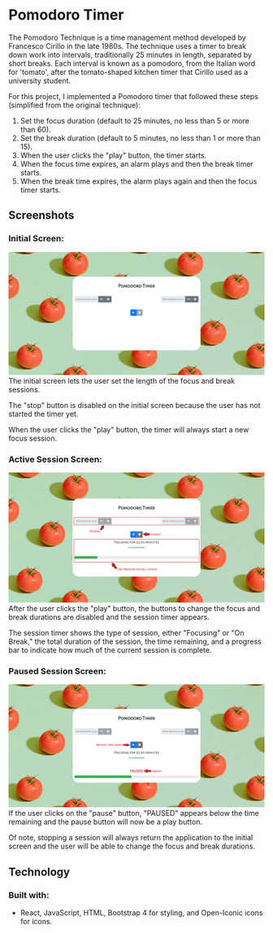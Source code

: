# Pomodoro Timer
The Pomodoro Technique is a time management method developed by Francesco Cirillo in the late 1980s.
The technique uses a timer to break down work into intervals, traditionally 25 minutes in length, separated by short breaks. 
Each interval is known as a pomodoro, from the Italian word for 'tomato', after the tomato-shaped kitchen timer that Cirillo used as a university student.

For this project, I implemented a Pomodoro timer that followed these steps (simplified from the original technique):

1. Set the focus duration (default to 25 minutes, no less than 5 or more than 60).
2. Set the break duration (default to 5 minutes, no less than 1 or more than 15).
3. When the user clicks the "play" button, the timer starts.
4. When the focus time expires, an alarm plays and then the break timer starts.
5. When the break time expires, the alarm plays again and then the focus timer starts.

## Screenshots
### Initial Screen:
![initial screen](/screenshots/starting-screen.png)
The initial screen lets the user set the length of the focus and break sessions.

The "stop" button is disabled on the initial screen because the user has not started the timer yet.

When the user clicks the "play" button, the timer will always start a new focus session.

### Active Session Screen:
![active session screen](/screenshots/labeled-active-session.jpg)
After the user clicks the "play" button, the buttons to change the focus and break durations are disabled and the session timer appears.

The session timer shows the type of session, either "Focusing" or "On Break," the total duration of the session, the time remaining, and a progress bar to indicate how much of the current session is complete.

### Paused Session Screen:
![paused session screen](/screenshots/labeled-paused-session.jpg)
If the user clicks on the "pause" button, "PAUSED" appears below the time remaining and the pause button will now be a play button.

Of note, stopping a session will always return the application to the initial screen and the user will be able to change the focus and break durations.

## Technology
### Built with:
- React, JavaScript, HTML, Bootstrap 4 for styling, and Open-Iconic icons for icons.
